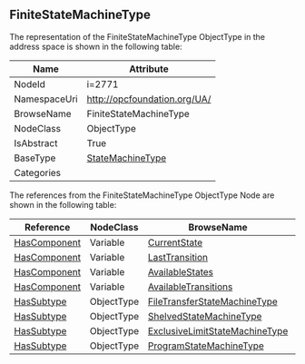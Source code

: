 <!-- objecttype -->
## FiniteStateMachineType
  
<!-- end of text -->
The representation of the FiniteStateMachineType ObjectType in the address space is shown in the following table:  

|Name|Attribute|
|---|---|
|NodeId|i=2771|
|NamespaceUri|http://opcfoundation.org/UA/|
|BrowseName|FiniteStateMachineType|
|NodeClass|ObjectType|
|IsAbstract|True|
|BaseType|[StateMachineType](../../ObjectTypes/StateMachineType/readme.md)|
|Categories||

The references from the FiniteStateMachineType ObjectType Node are shown in the following table:  

|Reference|NodeClass|BrowseName|DataType|TypeDefinition|ModellingRule|
|---|---|---|---|---|---|
|[HasComponent](../../ReferenceTypes/HasComponent/readme.md)|Variable|[CurrentState](#CurrentState)|[LocalizedText](../../DataTypes/LocalizedText/readme.md)|[FiniteStateVariableType](../../VariableTypes/FiniteStateVariableType/readme.md)|[Mandatory](../../Objects/Mandatory/readme.md)|
|[HasComponent](../../ReferenceTypes/HasComponent/readme.md)|Variable|[LastTransition](#LastTransition)|[LocalizedText](../../DataTypes/LocalizedText/readme.md)|[FiniteTransitionVariableType](../../VariableTypes/FiniteTransitionVariableType/readme.md)|[Optional](../../Objects/Optional/readme.md)|
|[HasComponent](../../ReferenceTypes/HasComponent/readme.md)|Variable|[AvailableStates](#AvailableStates)|[NodeId](../../DataTypes/NodeId/readme.md)[]|[BaseDataVariableType](../../VariableTypes/BaseDataVariableType/readme.md)|[Optional](../../Objects/Optional/readme.md)|
|[HasComponent](../../ReferenceTypes/HasComponent/readme.md)|Variable|[AvailableTransitions](#AvailableTransitions)|[NodeId](../../DataTypes/NodeId/readme.md)[]|[BaseDataVariableType](../../VariableTypes/BaseDataVariableType/readme.md)|[Optional](../../Objects/Optional/readme.md)|
|[HasSubtype](../../ReferenceTypes/HasSubtype/readme.md)|ObjectType|[FileTransferStateMachineType](#FileTransferStateMachineType)||||
|[HasSubtype](../../ReferenceTypes/HasSubtype/readme.md)|ObjectType|[ShelvedStateMachineType](#ShelvedStateMachineType)||||
|[HasSubtype](../../ReferenceTypes/HasSubtype/readme.md)|ObjectType|[ExclusiveLimitStateMachineType](#ExclusiveLimitStateMachineType)||||
|[HasSubtype](../../ReferenceTypes/HasSubtype/readme.md)|ObjectType|[ProgramStateMachineType](#ProgramStateMachineType)||||



